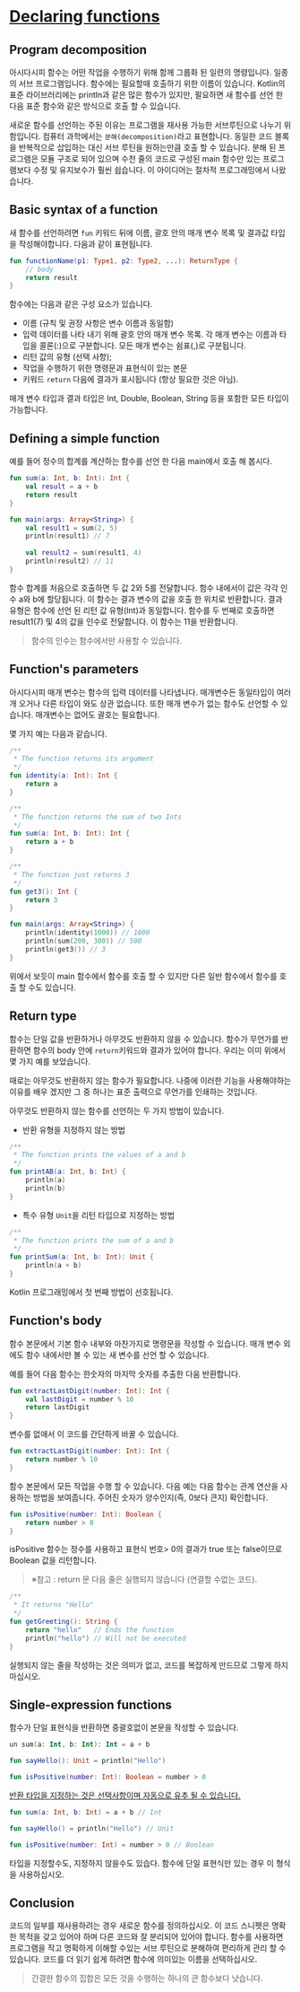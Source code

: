 # [Declaring functions](https://hyperskill.org/learn/step/4580)
## Program decomposition
아시다시피 함수는 어떤 작업을 수행하기 위해 함께 그룹화 된 일련의 명령입니다. 일종의 서브 프로그램입니다. 함수에는 필요할때 호출하기 위한 이름이 있습니다. Kotlin의 표준 라이브러리에는 println과 같은 많은 함수가 있지만, 필요하면 새 함수를 선언 한 다음 표준 함수와 같은 방식으로 호출 할 수 있습니다.

새로운 함수를 선언하는 주된 이유는 프로그램을 재사용 가능한 서브루틴으로 나누기 위함입니다. 컴퓨터 과학에서는 `분해(decomposition)`라고 표현합니다. 동일한 코드 블록을 반복적으로 삽입하는 대신 서브 루틴을 원하는만큼 호출 할 수 있습니다. 분해 된 프로그램은 모듈 구조로 되어 있으며 수천 줄의 코드로 구성된 main 함수만 있는 프로그램보다 수정 및 유지보수가 훨씬 쉽습니다. 이 아이디어는 절차적 프로그래밍에서 나왔습니다.


## Basic syntax of a function
새 함수를 선언하려면 `fun` 키워드 뒤에 이름, 괄호 안의 매개 변수 목록 및 결과값 타입을  작성해야합니다. 다음과 같이 표현됩니다.

```kotlin
fun functionName(p1: Type1, p2: Type2, ...): ReturnType {
    // body
    return result
}
```
함수에는 다음과 같은 구성 요소가 있습니다.

- 이름 (규칙 및 권장 사항은 변수 이름과 동일함)
- 입력 데이터를 나타 내기 위해 괄호 안의 매개 변수 목록. 각 매개 변수는 이름과 타입을 콜론(:)으로 구분합니다. 모든 매개 변수는 쉼표(,)로 구분됩니다.
- 리턴 값의 유형 (선택 사항);
- 작업을 수행하기 위한 명령문과 표현식이 있는 본문
- 키워드 `return` 다음에 결과가 표시됩니다 (항상 필요한 것은 아님).

매개 변수 타입과 결과 타입은 Int, Double, Boolean, String 등을 포함한 모든 타입이 가능합니다.


## Defining a simple function
예를 들어 정수의 합계를 계산하는 함수를 선언 한 다음 main에서 호출 해 봅시다.

```kotlin
fun sum(a: Int, b: Int): Int {
    val result = a + b
    return result
}

fun main(args: Array<String>) {
    val result1 = sum(2, 5)
    println(result1) // 7
    
    val result2 = sum(result1, 4)
    println(result2) // 11
}
```
함수 합계를 처음으로 호출하면 두 값 2와 5를 전달합니다. 함수 내에서이 값은 각각 인수 a와 b에 할당됩니다. 이 함수는 결과 변수의 값을 호출 한 위치로 반환합니다. 결과 유형은 함수에 선언 된 리턴 값 유형(Int)과 동일합니다. 함수를 두 번째로 호출하면 result1(7) 및 4의 값을 인수로 전달합니다. 이 함수는 11을 반환합니다.


> 함수의 인수는 함수에서만 사용할 수 있습니다.


## Function's parameters

아시다시피 매개 변수는 함수의 입력 데이터를 나타냅니다. 매개변수든 동일타입이 여러개 오거나 다른 타입이 와도 상관 없습니다. 또한 매개 변수가 없는 함수도 선언할 수 있습니다. 매개변수는 없어도 괄호는 필요합니다.

몇 가지 예는 다음과 같습니다.
```kotlin
/**
 * The function returns its argument
 */
fun identity(a: Int): Int {
    return a
}

/**
 * The function returns the sum of two Ints
 */
fun sum(a: Int, b: Int): Int {
    return a + b
}

/**
 * The function just returns 3
 */
fun get3(): Int {
    return 3
}

fun main(args: Array<String>) {
    println(identity(1000)) // 1000
    println(sum(200, 300)) // 500    
    println(get3()) // 3
}
```
위에서 보듯이 main  함수에서 함수를 호출 할 수 있지만 다른 일반 함수에서 함수를 호출 할 수도 있습니다.

## Return type
함수는 단일 값을 반환하거나 아무것도 반환하지 않을 수 있습니다. 함수가 무언가를 반환하면 함수의 body 안에 `return`키워드와 결과가 있어야 합니다. 우리는 이미 위에서 몇 가지 예를 보았습니다.

때로는 아무것도 반환하지 않는 함수가 필요합니다. 나중에 이러한 기능을 사용해야하는 이유를 배우 겠지만 그 중 하나는 표준 출력으로 무언가를 인쇄하는 것입니다.

아무것도 반환하지 않는 함수를 선언하는 두 가지 방법이 있습니다.

- 반환 유형을 지정하지 않는 방법

```kotlin
/**
 * The function prints the values of a and b
 */
fun printAB(a: Int, b: Int) {
    println(a)
    println(b)
}
```
- 특수 유형 `Unit`을 리턴 타입으로 지정하는 방법
```kotlin
/**
 * The function prints the sum of a and b
 */
fun printSum(a: Int, b: Int): Unit {
    println(a + b)
}
```
Kotlin 프로그래밍에서 첫 번째 방법이 선호됩니다.

## Function's body
함수 본문에서 기본 함수 내부와 마찬가지로 명령문을 작성할 수 있습니다. 매개 변수 외에도 함수 내에서만 볼 수 있는 새 변수를 선언 할 수 있습니다.

예를 들어 다음 함수는 한숫자의 마지막 숫자를 추출한 다음 반환합니다.

```kotlin
fun extractLastDigit(number: Int): Int {
    val lastDigit = number % 10
    return lastDigit
}
```
변수를 없애서 이 코드를 간단하게 바꿀 수 있습니다.

```kotlin
fun extractLastDigit(number: Int): Int {
    return number % 10
}
```
함수 본문에서 모든 작업을 수행 할 수 있습니다. 다음 예는 다음 함수는 관계 연산을 사용하는 방법을 보여줍니다. 주어진 숫자가 양수인지(즉, 0보다 큰지) 확인합니다.

```kotlin
fun isPositive(number: Int): Boolean {
    return number > 0
}
```
isPositive 함수는 정수를 사용하고 표현식 번호> 0의 결과가 true 또는 false이므로 Boolean 값을 리턴합니다.


> ※참고 : return 문 다음 줄은 실행되지 않습니다 (연결할 수없는 코드).
```kotlin
/**
 * It returns "Hello"
 */
fun getGreeting(): String {
    return "hello"   // Ends the function
    println("hello") // Will not be executed
}
```
실행되지 않는 줄을 작성하는 것은 의미가 없고, 코드를 복잡하게 만드므로 그렇게 하지 마십시오.

## Single-expression functions
함수가 단일 표현식을 반환하면 중괄호없이 본문을 작성할 수 있습니다.
```kotlin
un sum(a: Int, b: Int): Int = a + b

fun sayHello(): Unit = println("Hello")

fun isPositive(number: Int): Boolean = number > 0
```
<u>반환 타입을 지정하는 것은 선택사항이며 자동으로 유추 될 수 있습니다.</u>

```kotlin
fun sum(a: Int, b: Int) = a + b // Int

fun sayHello() = println("Hello") // Unit

fun isPositive(number: Int) = number > 0 // Boolean
```

타입을 지정할수도, 지정하지 않을수도 있습다. 함수에 단일 표현식만 있는 경우 이 형식을 사용하십시오.

## Conclusion
코드의 일부를 재사용하려는 경우 새로운 함수를 정의하십시오. 이 코드 스니펫은 명확한 목적을 갖고 있어야 하며 다른 코드와 잘 분리되어 있어야 합니다. 함수를 사용하면 프로그램을 작고 명확하게 이해할 수있는 서브 루틴으로 분해하여 편리하게 관리 할 수 있습니다. 코드를 더 읽기 쉽게 하려면 함수에 의미있는 이름을 선택하십시오.


> 간결한 함수의 집합은 모든 것을 수행하는 하나의 큰 함수보다 낫습니다.
